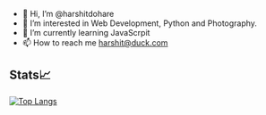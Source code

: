 - 👋 Hi, I’m @harshitdohare
- 👀 I’m interested in Web Development, Python and Photography.
- 🌱 I’m currently learning JavaScrpit
- 📫 How to reach me harshit@duck.com

<!---
harshit
--->

## Stats📈
[![Top Langs](https://github-readme-stats.vercel.app/api/top-langs/?username=harshitdohare)](https://github.com/anuraghazra/github-readme-stats)
